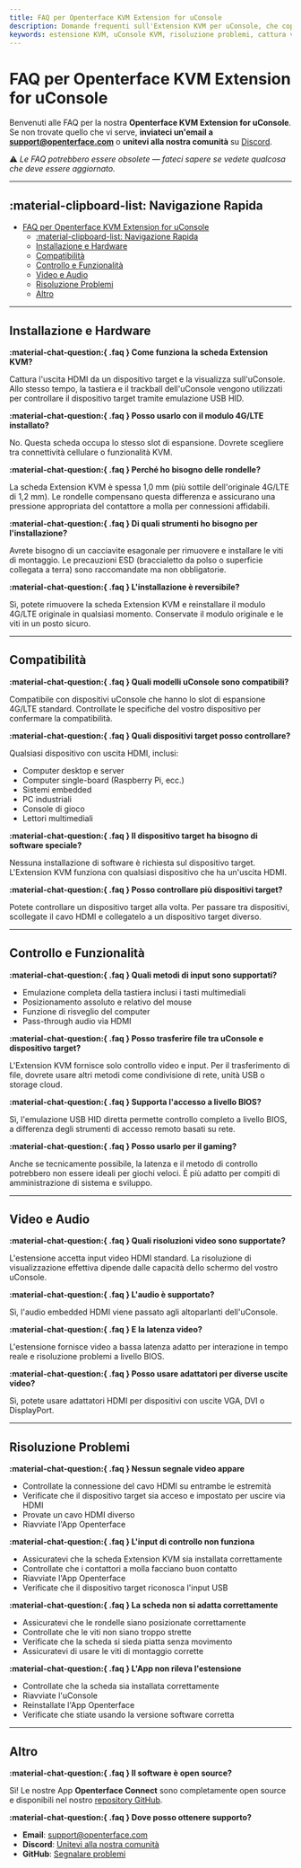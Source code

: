 ```yaml
---
title: FAQ per Openterface KVM Extension for uConsole
description: Domande frequenti sull'Extension KVM per uConsole, che coprono funzionalità, compatibilità, risoluzione problemi e installazione.
keywords: estensione KVM, uConsole KVM, risoluzione problemi, cattura video, USB HID, compatibilità, installazione
---
```


# FAQ per Openterface KVM Extension for uConsole

Benvenuti alle FAQ per la nostra **Openterface KVM Extension for uConsole**.  
Se non trovate quello che vi serve, **inviateci un'email a [support@openterface.com](mailto:support@openterface.com)** o **unitevi alla nostra comunità** su [Discord](/discord).

⚠️ _Le FAQ potrebbero essere obsolete — fateci sapere se vedete qualcosa che deve essere aggiornato._

---

## :material-clipboard-list: Navigazione Rapida

- [FAQ per Openterface KVM Extension for uConsole](#faq-per-openterface-kvm-extension-for-uconsole)
  - [:material-clipboard-list: Navigazione Rapida](#material-clipboard-list-navigazione-rapida)
  - [Installazione e Hardware](#installazione-e-hardware)
  - [Compatibilità](#compatibilità)
  - [Controllo e Funzionalità](#controllo-e-funzionalità)
  - [Video e Audio](#video-e-audio)
  - [Risoluzione Problemi](#risoluzione-problemi)
  - [Altro](#altro)

---

## Installazione e Hardware

**:material-chat-question:{ .faq } Come funziona la scheda Extension KVM?**

Cattura l'uscita HDMI da un dispositivo target e la visualizza sull'uConsole. Allo stesso tempo, la tastiera e il trackball dell'uConsole vengono utilizzati per controllare il dispositivo target tramite emulazione USB HID.

**:material-chat-question:{ .faq } Posso usarlo con il modulo 4G/LTE installato?**

No. Questa scheda occupa lo stesso slot di espansione. Dovrete scegliere tra connettività cellulare o funzionalità KVM.

**:material-chat-question:{ .faq } Perché ho bisogno delle rondelle?**

La scheda Extension KVM è spessa 1,0 mm (più sottile dell'originale 4G/LTE di 1,2 mm). Le rondelle compensano questa differenza e assicurano una pressione appropriata del contattore a molla per connessioni affidabili.

**:material-chat-question:{ .faq } Di quali strumenti ho bisogno per l'installazione?**

Avrete bisogno di un cacciavite esagonale per rimuovere e installare le viti di montaggio. Le precauzioni ESD (braccialetto da polso o superficie collegata a terra) sono raccomandate ma non obbligatorie.

**:material-chat-question:{ .faq } L'installazione è reversibile?**

Sì, potete rimuovere la scheda Extension KVM e reinstallare il modulo 4G/LTE originale in qualsiasi momento. Conservate il modulo originale e le viti in un posto sicuro.

---

## Compatibilità

**:material-chat-question:{ .faq } Quali modelli uConsole sono compatibili?**

Compatibile con dispositivi uConsole che hanno lo slot di espansione 4G/LTE standard. Controllate le specifiche del vostro dispositivo per confermare la compatibilità.

**:material-chat-question:{ .faq } Quali dispositivi target posso controllare?**

Qualsiasi dispositivo con uscita HDMI, inclusi:

- Computer desktop e server
- Computer single-board (Raspberry Pi, ecc.)
- Sistemi embedded
- PC industriali
- Console di gioco
- Lettori multimediali

**:material-chat-question:{ .faq } Il dispositivo target ha bisogno di software speciale?**

Nessuna installazione di software è richiesta sul dispositivo target. L'Extension KVM funziona con qualsiasi dispositivo che ha un'uscita HDMI.

**:material-chat-question:{ .faq } Posso controllare più dispositivi target?**

Potete controllare un dispositivo target alla volta. Per passare tra dispositivi, scollegate il cavo HDMI e collegatelo a un dispositivo target diverso.

---

## Controllo e Funzionalità

**:material-chat-question:{ .faq } Quali metodi di input sono supportati?**

- Emulazione completa della tastiera inclusi i tasti multimediali
- Posizionamento assoluto e relativo del mouse
- Funzione di risveglio del computer
- Pass-through audio via HDMI

**:material-chat-question:{ .faq } Posso trasferire file tra uConsole e dispositivo target?**

L'Extension KVM fornisce solo controllo video e input. Per il trasferimento di file, dovrete usare altri metodi come condivisione di rete, unità USB o storage cloud.

**:material-chat-question:{ .faq } Supporta l'accesso a livello BIOS?**

Sì, l'emulazione USB HID diretta permette controllo completo a livello BIOS, a differenza degli strumenti di accesso remoto basati su rete.

**:material-chat-question:{ .faq } Posso usarlo per il gaming?**

Anche se tecnicamente possibile, la latenza e il metodo di controllo potrebbero non essere ideali per giochi veloci. È più adatto per compiti di amministrazione di sistema e sviluppo.

---

## Video e Audio

**:material-chat-question:{ .faq } Quali risoluzioni video sono supportate?**

L'estensione accetta input video HDMI standard. La risoluzione di visualizzazione effettiva dipende dalle capacità dello schermo del vostro uConsole.

**:material-chat-question:{ .faq } L'audio è supportato?**

Sì, l'audio embedded HDMI viene passato agli altoparlanti dell'uConsole.

**:material-chat-question:{ .faq } E la latenza video?**

L'estensione fornisce video a bassa latenza adatto per interazione in tempo reale e risoluzione problemi a livello BIOS.

**:material-chat-question:{ .faq } Posso usare adattatori per diverse uscite video?**

Sì, potete usare adattatori HDMI per dispositivi con uscite VGA, DVI o DisplayPort.

---

## Risoluzione Problemi

**:material-chat-question:{ .faq } Nessun segnale video appare**

- Controllate la connessione del cavo HDMI su entrambe le estremità
- Verificate che il dispositivo target sia acceso e impostato per uscire via HDMI
- Provate un cavo HDMI diverso
- Riavviate l'App Openterface

**:material-chat-question:{ .faq } L'input di controllo non funziona**

- Assicuratevi che la scheda Extension KVM sia installata correttamente
- Controllate che i contattori a molla facciano buon contatto
- Riavviate l'App Openterface
- Verificate che il dispositivo target riconosca l'input USB

**:material-chat-question:{ .faq } La scheda non si adatta correttamente**

- Assicuratevi che le rondelle siano posizionate correttamente
- Controllate che le viti non siano troppo strette
- Verificate che la scheda si sieda piatta senza movimento
- Assicuratevi di usare le viti di montaggio corrette

**:material-chat-question:{ .faq } L'App non rileva l'estensione**

- Controllate che la scheda sia installata correttamente
- Riavviate l'uConsole
- Reinstallate l'App Openterface
- Verificate che stiate usando la versione software corretta

---

## Altro

**:material-chat-question:{ .faq } Il software è open source?**

Sì! Le nostre App **Openterface Connect** sono completamente open source e disponibili nel nostro [repository GitHub](https://github.com/TechxArtisanStudio/Openterface_QT).

**:material-chat-question:{ .faq } Dove posso ottenere supporto?**

- **Email**: [support@openterface.com](mailto:support@openterface.com)
- **Discord**: [Unitevi alla nostra comunità](https://discord.gg/ruAD9kcYbq)
- **GitHub**: [Segnalare problemi](https://github.com/TechxArtisanStudio/Openterface_QT/issues)
